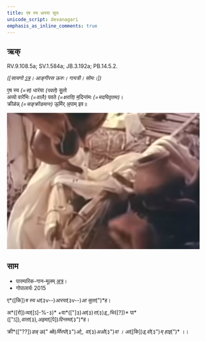 ```yaml
---
title: एष स्य धारया सुतः  
unicode_script: devanagari  
emphasis_as_inline_comments: true
---   
```


## ऋक्

RV.9.108.5a; SV.1.584a; JB.3.192a; PB.14.5.2.

*([सायणो [ऽत्र](https://archive.org/stream/RgVedaWithSayanasCommentaryPart4/rv_sayanabhasya_part4#page/n359/mode/2up&sa=D&ust=1542425956334000)। आङ्गीरस ऊरुः। गायत्री। सोमः।])*

 ए॒ष स्य *(=स)* धार॑या *(पवते)* सु॒तो  
 अव्यो वारे॑भिः *(=वालैः)* पवते *(=क्षरति)* म॒दिन्त॑मः *(=मदयितृतमः)*।  
 क्रीळ॑न्न् *(=सङ्क्रीडमानः)* ऊ॒र्मिर् अ॒पाम् इव॥

![](../images/soma-purification.png)


## साम

- पारम्परिक-गान-मूलम् [अत्र](https://archive.org/stream/sAmaveda-jaiminIya-paravastu-paramparA-docs/VIVAAHA%20UPANAYANA%20SAAMAANI#page/n2/mode/1up&sa=D&ust=1542425956335000)।
- गोपालार्यः 2015  
<div class="audioEmbed" src="https://archive
.org/download/jaiminIya-sAma-gAna-paravastu-tradition-gopAla-2015/eSha-sya-dhArayA.mp3"></div>

ए*([कि])*ष स्य धा*(३v--)*आरया*(३v--)*आ सुता*(")*ह।

अ*([रो])*व्या*([ऽ]-%-३)* +वा*(["]३)*आ*(३)*रा*(३)*इ,,भिः*([?])* पा*(["ऽ])*,वाता*(३)*,अइमा*([पे])*दिन्तमा*(३")*ह।

क्री*(["??])*डन्न् ऊ*(" ~~ओ~~)*र्मिरपो*(३")*ओ,, वा*(३)*अओ*(३")*वा । आ*([कि])*इ,वो*(३")*म् हाइ*(")* ।।